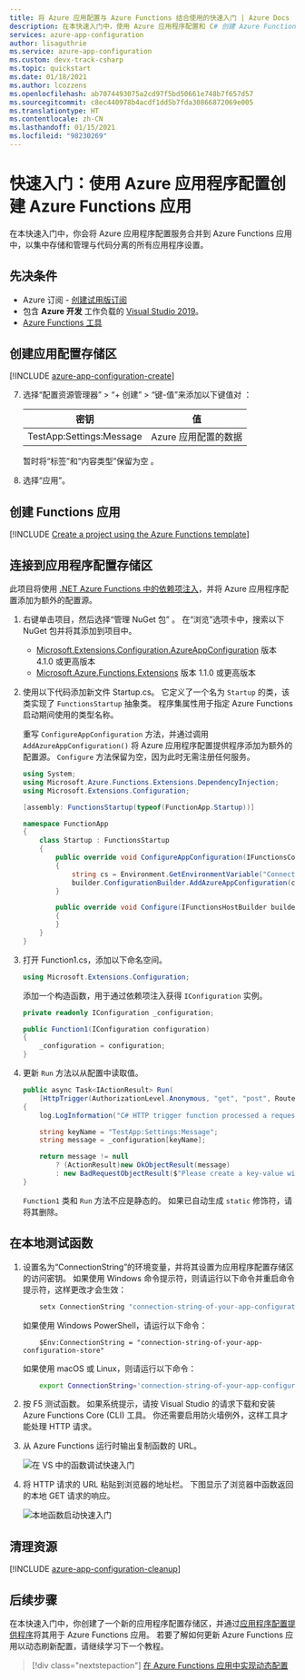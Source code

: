 ```yaml
---
title: 将 Azure 应用配置与 Azure Functions 结合使用的快速入门 | Azure Docs
description: 在本快速入门中，使用 Azure 应用程序配置和 C# 创建 Azure Functions 应用。 创建并连接到应用程序配置存储。 在本地测试函数。
services: azure-app-configuration
author: lisaguthrie
ms.service: azure-app-configuration
ms.custom: devx-track-csharp
ms.topic: quickstart
ms.date: 01/18/2021
ms.author: lcozzens
ms.openlocfilehash: ab7074493075a2cd97f5bd50661e748b7f657d57
ms.sourcegitcommit: c8ec440978b4acdf1dd5b7fda30866872069e005
ms.translationtype: HT
ms.contentlocale: zh-CN
ms.lasthandoff: 01/15/2021
ms.locfileid: "98230269"
---
```

# <a name="quickstart-create-an-azure-functions-app-with-azure-app-configuration"></a>快速入门：使用 Azure 应用程序配置创建 Azure Functions 应用

在本快速入门中，你会将 Azure 应用程序配置服务合并到 Azure Functions 应用中，以集中存储和管理与代码分离的所有应用程序设置。

## <a name="prerequisites"></a>先决条件

- Azure 订阅 - [创建试用版订阅](https://www.microsoft.com/china/azure/index.html?fromtype=cn)
- 包含 **Azure 开发** 工作负载的 [Visual Studio 2019](https://visualstudio.microsoft.com/vs)。
- [Azure Functions 工具](../azure-functions/functions-develop-vs.md#check-your-tools-version)

## <a name="create-an-app-configuration-store"></a>创建应用配置存储区

[!INCLUDE [azure-app-configuration-create](../../includes/azure-app-configuration-create.md)]

7. 选择“配置资源管理器” > “+ 创建” > “键-值”来添加以下键值对    ：

    | 密钥 | 值 |
    |---|---|
    | TestApp:Settings:Message | Azure 应用配置的数据 |

    暂时将“标签”和“内容类型”保留为空   。

8. 选择“应用”。

## <a name="create-a-functions-app"></a>创建 Functions 应用

[!INCLUDE [Create a project using the Azure Functions template](../../includes/functions-vstools-create.md)]

## <a name="connect-to-an-app-configuration-store"></a>连接到应用程序配置存储区
此项目将使用 [.NET Azure Functions 中的依赖项注入](https://docs.microsoft.com/azure/azure-functions/functions-dotnet-dependency-injection)，并将 Azure 应用程序配置添加为额外的配置源。

1. 右键单击项目，然后选择“管理 NuGet 包”  。 在“浏览”选项卡中，搜索以下 NuGet 包并将其添加到项目中。
   - [Microsoft.Extensions.Configuration.AzureAppConfiguration](https://www.nuget.org/packages/Microsoft.Extensions.Configuration.AzureAppConfiguration/) 版本 4.1.0 或更高版本
   - [Microsoft.Azure.Functions.Extensions](https://www.nuget.org/packages/Microsoft.Azure.Functions.Extensions/) 版本 1.1.0 或更高版本 

2. 使用以下代码添加新文件 Startup.cs。 它定义了一个名为 `Startup` 的类，该类实现了 `FunctionsStartup` 抽象类。 程序集属性用于指定 Azure Functions 启动期间使用的类型名称。

    重写 `ConfigureAppConfiguration` 方法，并通过调用 `AddAzureAppConfiguration()` 将 Azure 应用程序配置提供程序添加为额外的配置源。 `Configure` 方法保留为空，因为此时无需注册任何服务。
    
    ```csharp
    using System;
    using Microsoft.Azure.Functions.Extensions.DependencyInjection;
    using Microsoft.Extensions.Configuration;

    [assembly: FunctionsStartup(typeof(FunctionApp.Startup))]

    namespace FunctionApp
    {
        class Startup : FunctionsStartup
        {
            public override void ConfigureAppConfiguration(IFunctionsConfigurationBuilder builder)
            {
                string cs = Environment.GetEnvironmentVariable("ConnectionString");
                builder.ConfigurationBuilder.AddAzureAppConfiguration(cs);
            }

            public override void Configure(IFunctionsHostBuilder builder)
            {
            }
        }
    }
    ```

3. 打开 Function1.cs，添加以下命名空间。

    ```csharp
    using Microsoft.Extensions.Configuration;
    ```

   添加一个构造函数，用于通过依赖项注入获得 `IConfiguration` 实例。

    ```csharp
    private readonly IConfiguration _configuration;

    public Function1(IConfiguration configuration)
    {
        _configuration = configuration;
    }
    ```

4. 更新 `Run` 方法以从配置中读取值。

    ```csharp
    public async Task<IActionResult> Run(
        [HttpTrigger(AuthorizationLevel.Anonymous, "get", "post", Route = null)] HttpRequest req, ILogger log)
    {
        log.LogInformation("C# HTTP trigger function processed a request.");

        string keyName = "TestApp:Settings:Message";
        string message = _configuration[keyName];

        return message != null
            ? (ActionResult)new OkObjectResult(message)
            : new BadRequestObjectResult($"Please create a key-value with the key '{keyName}' in App Configuration.");
    }
    ```

   `Function1` 类和 `Run` 方法不应是静态的。 如果已自动生成 `static` 修饰符，请将其删除。

## <a name="test-the-function-locally"></a>在本地测试函数

1. 设置名为“ConnectionString”的环境变量，并将其设置为应用程序配置存储区的访问密钥。 如果使用 Windows 命令提示符，则请运行以下命令并重启命令提示符，这样更改才会生效：

    ```cmd
        setx ConnectionString "connection-string-of-your-app-configuration-store"
    ```

    如果使用 Windows PowerShell，请运行以下命令：

    ```azurepowershell
        $Env:ConnectionString = "connection-string-of-your-app-configuration-store"
    ```

    如果使用 macOS 或 Linux，则请运行以下命令：

    ```bash
        export ConnectionString='connection-string-of-your-app-configuration-store'
    ```

2. 按 F5 测试函数。 如果系统提示，请按 Visual Studio 的请求下载和安装 Azure Functions Core (CLI) 工具。 你还需要启用防火墙例外，这样工具才能处理 HTTP 请求。

3. 从 Azure Functions 运行时输出复制函数的 URL。

    ![在 VS 中的函数调试快速入门](./media/quickstarts/function-visual-studio-debugging.png)

4. 将 HTTP 请求的 URL 粘贴到浏览器的地址栏。 下图显示了浏览器中函数返回的本地 GET 请求的响应。

    ![本地函数启动快速入门](./media/quickstarts/dotnet-core-function-launch-local.png)

## <a name="clean-up-resources"></a>清理资源

[!INCLUDE [azure-app-configuration-cleanup](../../includes/azure-app-configuration-cleanup.md)]

## <a name="next-steps"></a>后续步骤

在本快速入门中，你创建了一个新的应用程序配置存储区，并通过[应用程序配置提供程序](https://docs.microsoft.com/dotnet/api/Microsoft.Extensions.Configuration.AzureAppConfiguration)将其用于 Azure Functions 应用。 若要了解如何更新 Azure Functions 应用以动态刷新配置，请继续学习下一个教程。

> [!div class="nextstepaction"]
> [在 Azure Functions 应用中实现动态配置](./enable-dynamic-configuration-azure-functions-csharp.md)
